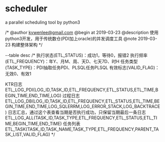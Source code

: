 # scheduler
a parallel scheduling tool by python3


/*
@author         kywenlee@gmail.com
@begin at       2019-03-23
@description    使用python3开发，用于传统数仓(PDI加上oracle)的并发调度工具
@note           2019-03-23  构建整体架构
*/

--table desc
/* 
执行状态(ETL_STATUS)：成功1，等待0，报错2
执行频率(ETL_FREQUENCY)：年Y、月M、周、天D、七天7D、时H
任务类型(TASK_TYPE)：PDI抽取任务PDI、PLSQL任务PLSQL
有效标志(VALID_FLAG)：无效0、有效1

KTR日志
ETL_LOG_PDI(LOG_ID,TASK_ID,ETL_FREQUENCY,ETL_STATUS,ETL_TIME,BEGIN_TIME,END_TIME,LOG)
过程日志
ETL_LOG_DB(LOG_ID,TASK_ID,ETL_FREQUENCY,ETL_STATUS,ETL_TIME,BEGIN_TIME,END_TIME,LOG_SQLERRM,LOG_ERROR_STACK,LOG_BACKTRACE)
日志汇总，通过这个表查看当期是否执行成功，只保留当期最后一条日志
ETL_LOG_ALL(TASK_ID,TASK_TYPE,ETL_FREQUENCY,ETL_STATUS,ETL_TIME,BEGIN_TIME,END_TIME)
任务列表
ETL_TASK(TASK_ID,TASK_NAME,TASK_TYPE,ETL_FREQUENCY,PARENT_TASK_LIST,VALID_FLAG)
*/


